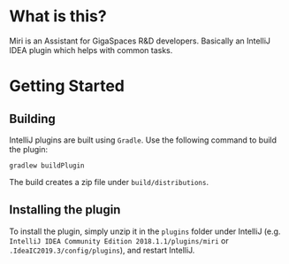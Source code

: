 # What is this?

Miri is an Assistant for GigaSpaces R&D developers. Basically an IntelliJ IDEA plugin which helps with common tasks.

# Getting Started

## Building

IntelliJ plugins are built using `Gradle`. Use the following command to build the plugin:

```
gradlew buildPlugin
```

The build creates a zip file under `build/distributions`.

## Installing the plugin

To install the plugin, simply unzip it in the `plugins` folder under IntelliJ (e.g. `IntelliJ IDEA Community Edition 2018.1.1/plugins/miri` or `.IdeaIC2019.3/config/plugins`), and restart IntelliJ.
